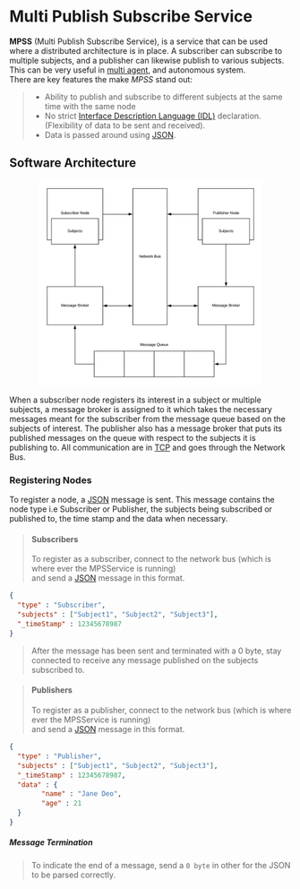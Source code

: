 # Multi Publish Subscribe Service

__MPSS__ (Multi Publish Subscribe Service), is a service that can be used where a distributed architecture is in place.
A subscriber can subscribe to multiple subjects, and a publisher can likewise publish to various subjects.
This can be very useful in [multi agent](https://en.wikipedia.org/wiki/Multi-agent_system), and autonomous system.<br>
There are key features the make _MPSS_ stand out:

> - Ability to publish and subscribe to different subjects at the same time with the same node
> - No strict [Interface Description Language (IDL)](https://en.wikipedia.org/wiki/Interface_description_language) declaration. (Flexibility of data to be sent and received).
> - Data is passed around using [JSON](https://www.json.org/json-en.html).

## Software Architecture
<p align="center">
    <img src="./software_architecture.png" width="400">
</p>

When a subscriber node registers its interest in a subject or multiple subjects, a message broker
is assigned to it which takes the necessary messages meant for the subscriber from the message queue based on
the subjects of interest. The publisher also has a message broker that puts its published messages on the 
queue with respect to the subjects it is publishing to. All communication are in [TCP](https://en.wikipedia.org/wiki/Transmission_Control_Protocol) and goes through the 
Network Bus.

### Registering Nodes

To register a node, a [JSON](https://www.json.org/json-en.html) message is sent. This message contains 
the node type i.e Subscriber or Publisher, the subjects being subscribed or published to, the time stamp
and the data when necessary.

> #### Subscribers
> To register as a subscriber, connect to the network bus (which is where ever the MPSService is running)<br>
and send a [JSON](https://www.json.org/json-en.html) message in this format.

````JSON
{
  "type" : "Subscriber",
  "subjects" : ["Subject1", "Subject2", "Subject3"],
  "_timeStamp" : 12345678987
}
````
> After the message has been sent and terminated with a 0 byte, stay connected to receive any message published
> on the subjects subscribed to.

> #### Publishers
> To register as a publisher, connect to the network bus (which is where ever the MPSService is running)<br>
and send a [JSON](https://www.json.org/json-en.html) message in this format.

````JSON
{
  "type" : "Publisher",
  "subjects" : ["Subject1", "Subject2", "Subject3"],
  "_timeStamp" : 12345678987,
  "data" : {
        "name" : "Jane Deo",
        "age" : 21
  }
}
````

##### Message Termination
> To indicate the end of a message, send a `0 byte` in other for the JSON to be parsed correctly.